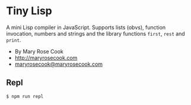# Tiny Lisp

A mini Lisp compiler in JavaScript.  Supports lists (obvs), function invocation, numbers and strings and the library functions `first`, `rest` and `print`.

* By Mary Rose Cook
* http://maryrosecook.com
* maryrosecook@maryrosecook.com

## Repl

    $ npm run repl

